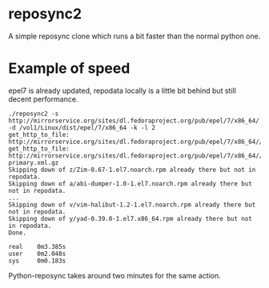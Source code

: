 # reposync2
A simple reposync clone which runs a bit faster than the normal python one.

# Example of speed
epel7 is already updated, repodata locally is a little bit behind but still decent performance.

```$ time make epel
./reposync2 -s http://mirrorservice.org/sites/dl.fedoraproject.org/pub/epel/7/x86_64/ -d /vol1/Linux/dist/epel/7/x86_64 -k -l 2
get_http_to_file: http://mirrorservice.org/sites/dl.fedoraproject.org/pub/epel/7/x86_64//repodata/repomd.xml
get_http_to_file: http://mirrorservice.org/sites/dl.fedoraproject.org/pub/epel/7/x86_64//repodata/72ef0a25b29a981d6d0bf196a7e61bbe1c730f40c8abce104f7a54d30d07b0f9-primary.xml.gz
Skipping down of z/Zim-0.67-1.el7.noarch.rpm already there but not in repodata.
Skipping down of a/abi-dumper-1.0-1.el7.noarch.rpm already there but not in repodata.
...
Skipping down of v/vim-halibut-1.2-1.el7.noarch.rpm already there but not in repodata.
Skipping down of y/yad-0.39.0-1.el7.x86_64.rpm already there but not in repodata.
Done.

real    0m3.385s
user    0m2.048s
sys     0m0.183s
```

Python-reposync takes around two minutes for the same action.
